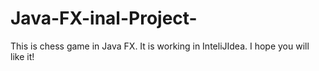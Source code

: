 # Java-FX-inal-Project-
This is chess game in Java FX. 
It is working in InteliJIdea. 
I hope you will like it!
